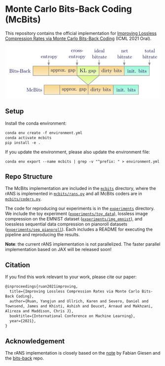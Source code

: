 # Monte Carlo Bits-Back Coding (McBits)
This repository contains the official implementation for [Improving Lossless Compression Rates via Monte Carlo Bits-Back Coding](https://arxiv.org/abs/2102.11086) (ICML 2021 Oral).

<p align="center"><img src="./figure.png" align="center" width="500" ></p>

## Setup
Install the conda environment:
```
conda env create -f environment.yml
conda activate mcbits
pip install -e .
```
If you update the environment, please also update the environment file:
```
conda env export --name mcbits | grep -v "^prefix: " > environment.yml
```

## Repo Structure
The McBits implementation are included in the [`mcbits`](./mcbits) directory, where the rANS is implemented in [`mcbits/rans.py`](./mcbits/rans.py) 
and all McBits coders are in [`mcbits/coders.py`](./mcbits/coders.py). 

The code for reproducing our experiments is in the [`experiments`](./experiments) directory. We include the toy experiment ([`experiments/toy_data`](./experiments/toy_data)), 
lossless image compression on the EMNIST dataset ([`experiments/img_emnist`](./experiments/img_emnist)), and loessless sequential data compression 
on pianoroll datasets ([`experiments/seq_pianoroll`](./experiments/seq_pianoroll)). Each includes a README for executing the 
pipeline and reproducing the results.

**Note**: the current rANS implementation is not parallelized. The faster parallel implementation based on JAX will be released soon!



## Citation
If you find this work relevant to your work, please cite our paper:
```
@inproceedings{ruan2021improving,
  title={Improving Lossless Compression Rates via Monte Carlo Bits-Back Coding},
  author={Ruan, Yangjun and Ullrich, Karen and Severo, Daniel and Townsend, James and Khisti, Ashish and Doucet, Arnaud and Makhzani, Alireza and Maddison, Chris J},
  booktitle={International Conference on Machine Learning},
  year={2021},
}
```

## Acknowledgement
The rANS implementation is closely based on the [note](https://fgiesen.wordpress.com/2014/02/02/rans-notes/) by Fabian Giesen and the [bits-back](https://github.com/bits-back/bits-back) repo.
